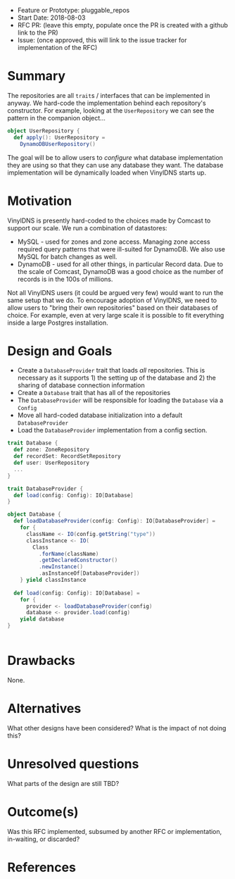 - Feature or Prototype: pluggable_repos
- Start Date: 2018-08-03
- RFC PR: (leave this empty, populate once the PR is created with a github link to the PR)
- Issue: (once approved, this will link to the issue tracker for implementation of the RFC)

# Summary
[summary]: #summary
The repositories are all `trait`s / interfaces that can be implemented in anyway.  We hard-code the implementation behind each repository's constructor.  For example, looking at the `UserRepository` we can see the pattern in the companion object...

```scala
object UserRepository {
  def apply(): UserRepository =
    DynamoDBUserRepository()
```

The goal will be to allow users to _configure_ what database implementation they are using so that they can use any database they want.  The database implementation will be dynamically loaded when VinylDNS starts up.

# Motivation
[motivation]: #motivation

VinylDNS is presently hard-coded to the choices made by Comcast to support our scale.  We run a combination of datastores:

* MySQL - used for zones and zone access.  Managing zone access required query patterns that were ill-suited for DynamoDB.  We also use MySQL for batch changes as well.
* DynamoDB - used for all other things, in particular Record data.  Due to the scale of Comcast, DynamoDB was a good choice as the number of records is in the 100s of millions.

Not all VinylDNS users (it could be argued very few) would want to run the same setup that we do.  To encourage adoption of VinylDNS, we need to allow users to "bring their own repositories" based on their databases of choice.  For example, even at very large scale it is possible to fit everything inside a large Postgres installation.

# Design and Goals
[design]: #design-and-goals

* Create a `DatabaseProvider` trait that loads _all_ repositories.  This is necessary as it supports 1) the setting up of the database and 2) the sharing of database connection information
* Create a `Database` trait that has all of the repositories
* The `DatabaseProvider` will be responsible for loading the `Database` via a `Config`
* Move all hard-coded database initialization into a default `DatabaseProvider`
* Load the `DatabaseProvider` implementation from a config section.

```scala
trait Database { 
  def zone: ZoneRepository
  def recordSet: RecordSetRepository
  def user: UserRepository
  ...
}

trait DatabaseProvider {
  def load(config: Config): IO[Database]
}

object Database {
  def loadDatabaseProvider(config: Config): IO[DatabaseProvider] = 
    for {
      className <- IO(config.getString("type"))
      classInstance <- IO(
        Class
          .forName(className)
          .getDeclaredConstructor()
          .newInstance()
          .asInstanceOf[DatabaseProvider])
    } yield classInstance
    
  def load(config: Config): IO[Database] = 
    for {
      provider <- loadDatabaseProvider(config)
      database <- provider.load(config)
    yield database
}
    
```


# Drawbacks
[drawbacks]: #drawbacks

None.

# Alternatives
[alternatives]: #alternatives

What other designs have been considered? What is the impact of not doing this?

# Unresolved questions
[unresolved]: #unresolved-questions

What parts of the design are still TBD?

# Outcome(s)
[outcome]: #outcome

Was this RFC implemented, subsumed by another RFC or implementation, in-waiting,
or discarded?

# References
[references]: #references
